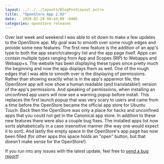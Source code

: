 ```yaml
---
layout: ../../../layouts/BlogPostLayout.astro
title:  "OpenStore App 2.93"
date:   2020-02-28 00:43:00 -0400
categories: openstore releases
---
```


Over last week and weekend I was able to sit down to make a few updates to the OpenStore app.
My goal was to smooth over some rough edges and provide some new features. The first new feature
is the addition of an app's type to both the app search/cateogry list and the app
page itself. Apps can contain multiple types ranging from App and Scopes (RIP)
to Webapps and Webapp+s. The website has been displaying these types since pretty
much the beginning and now the app displays them as well. One of the rough edges
that I was able to smooth over is the displaying of permissions. Rather than
showing exactly what is in the app's apparmor file, the OpenStore app will now
show a human readable (and translatable!) version of the app's permissions. And
speaking of permissions, when installing an unconfined app users will now see
a warning popup before install. This replaces the first launch popup that was
very scary to users and came from a time before the OpenStore became the official
app store for Ubuntu Touch. Back then the OpenStore was only a place for hacks
and unconfined apps that you could not get in the Canonical app store. In addition
to these new features there were also a couple bug fixes. The installed apps list
now sorts alphabetically in a case insensitive manner (the way one would expect
it to sort). And lastly the empty space in the OpenStore's app page has now been
filled (for other apps this space holds an "open" button, but that doesn't make
sense for the OpenStore!).

If you run into any issues with the latest update, feel free to
[send a bug report](https://gitlab.com/theopenstore/openstore-meta/issues)!
